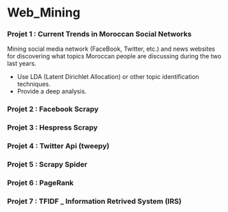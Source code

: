 # Web_Mining


### Projet 1 : Current Trends in Moroccan Social Networks ###

Mining social media network (FaceBook, Twitter, etc.) and news websites </br>
for discovering what topics Moroccan people are discussing during the two last years.  

- Use LDA (Latent Dirichlet Allocation) or other topic identification techniques.
- Provide a deep analysis.

### Projet 2 : Facebook Scrapy ###

### Projet 3 : Hespress Scrapy ###

### Projet 4 : Twitter Api (tweepy) ###

### Projet 5 : Scrapy Spider ###

### Projet 6 : PageRank ###

### Projet 7 : TFIDF _ Information Retrived System (IRS) ###
